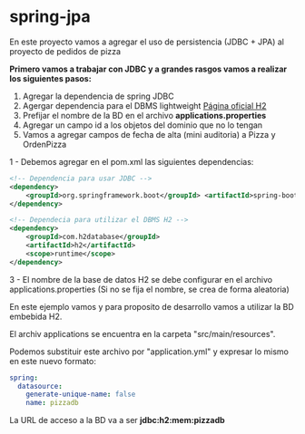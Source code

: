 # spring-jpa
En este proyecto vamos a agregar el uso de persistencia (JDBC + JPA) al proyecto de pedidos de pizza


**Primero vamos a trabajar con JDBC y a grandes rasgos vamos a realizar los siguientes pasos:**

<ol>
	<li>Agregar la dependencia de spring JDBC</li>
	<li>Agergar dependencia para el DBMS lightweight <a href="https://www.h2database.com/html/main.html">Página oficial H2</a></li>
	<li>Prefijar el nombre de la BD en el archivo <b>applications.properties</b></li>
	<li>Agregar un campo id a los objetos del dominio que no lo tengan</li>
	<li>Vamos a agregar campos de fecha de alta (mini auditoria) a Pizza y OrdenPizza</li>
</ol>


1 - Debemos agregar en el pom.xml las siguientes dependencias:

```xml
<!-- Dependencia para usar JDBC -->
<dependency> 
	<groupId>org.springframework.boot</groupId> <artifactId>spring-boot-starter-jdbc</artifactId>
</dependency>

<!-- Dependecia para utilizar el DBMS H2 -->
<dependency>
    <groupId>com.h2database</groupId>
    <artifactId>h2</artifactId>
    <scope>runtime</scope>
</dependency>

```

3 - El nombre de la base de datos H2 se debe configurar en el archivo applications.properties (Si no se fija el nombre, se crea de forma aleatoria)

En este ejemplo vamos y para proposito de desarrollo vamos a utilizar la BD embebida H2.

El archiv applications se encuentra en la carpeta "src/main/resources".

Podemos substituir este archivo por "application.yml" y expresar lo mismo en este nuevo formato:

```yml
spring:
  datasource:
    generate-unique-name: false
    name: pizzadb
```

La URL de acceso a la BD va a ser **jdbc:h2:mem:pizzadb**